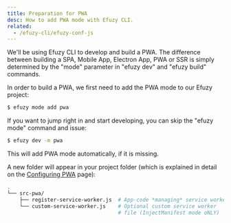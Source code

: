 ```yaml
---
title: Preparation for PWA
desc: How to add PWA mode with Efuzy CLI.
related:
  - /efuzy-cli/efuzy-conf-js
---
```

We'll be using Efuzy CLI to develop and build a PWA. The difference between building a SPA, Mobile App, Electron App, PWA or SSR is simply determined by the "mode" parameter in "efuzy dev" and "efuzy build" commands.

In order to build a PWA, we first need to add the PWA mode to our Efuzy project:

```bash
$ efuzy mode add pwa
```

If you want to jump right in and start developing, you can skip the "efuzy mode" command and issue:

```bash
$ efuzy dev -m pwa
```

This will add PWA mode automatically, if it is missing.

A new folder will appear in your project folder (which is explained in detail on the [Configuring PWA](/efuzy-cli/developing-pwa/configuring-pwa) page):

```bash
.
└── src-pwa/
    ├── register-service-worker.js  # App-code *managing* service worker
    └── custom-service-worker.js    # Optional custom service worker
                                    # file (InjectManifest mode oNLY)
```
